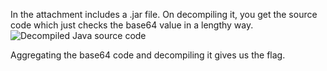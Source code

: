 In the attachment includes a .jar file. On decompiling it, you get the source code which just checks the base64 value in a lengthy way.
![Decompiled Java source code]("./decompiled-jar.png")

Aggregating the base64 code and decompiling it gives us the flag.
